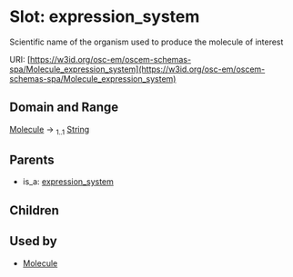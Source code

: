 
# Slot: expression_system

Scientific name of the organism used to produce the molecule of interest

URI: [https://w3id.org/osc-em/oscem-schemas-spa/Molecule_expression_system](https://w3id.org/osc-em/oscem-schemas-spa/Molecule_expression_system)


## Domain and Range

[Molecule](Molecule.md) &#8594;  <sub>1..1</sub> [String](types/String.md)

## Parents

 *  is_a: [expression_system](expression_system.md)

## Children


## Used by

 * [Molecule](Molecule.md)
